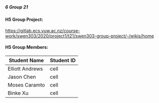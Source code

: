 ##### 6 Group 21
#### H5 Group Project:
https://gitlab.ecs.vuw.ac.nz/course-work/swen303/2020/project1/t21/swen303-group-project/-/wikis/home

#### H5 Group Members:

| Student Name | Student ID |
| ------ | ------ |
| Elliott Andrews | cell |
| Jason Chen | cell | 
| Moses Caramto | cell |
| Binke Xu | cell | 